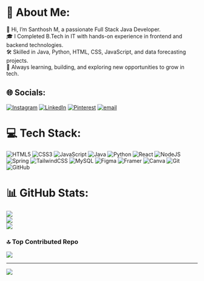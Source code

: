 # 💫 About Me:
👋 Hi, I’m Santhosh M, a passionate Full Stack Java Developer.  <br>🎓 I Completed B.Tech in IT with hands-on experience in frontend and backend technologies.  <br>🛠️ Skilled in Java, Python, HTML, CSS, JavaScript, and data forecasting projects.  <br>🌱 Always learning, building, and exploring new opportunities to grow in tech.<br>


## 🌐 Socials:
[![Instagram](https://img.shields.io/badge/Instagram-%23E4405F.svg?logo=Instagram&logoColor=white)](https://instagram.com/_santhx_sh) [![LinkedIn](https://img.shields.io/badge/LinkedIn-%230077B5.svg?logo=linkedin&logoColor=white)](https://linkedin.com/in/www.linkedin.com/in/m-santhosh28) [![Pinterest](https://img.shields.io/badge/Pinterest-%23E60023.svg?logo=Pinterest&logoColor=white)](https://pinterest.com/M.santhosh) [![email](https://img.shields.io/badge/Email-D14836?logo=gmail&logoColor=white)](mailto:santhoshit308@gmail.com) 

# 💻 Tech Stack:
![HTML5](https://img.shields.io/badge/html5-%23E34F26.svg?style=flat&logo=html5&logoColor=white) ![CSS3](https://img.shields.io/badge/css3-%231572B6.svg?style=flat&logo=css3&logoColor=white) ![JavaScript](https://img.shields.io/badge/javascript-%23323330.svg?style=flat&logo=javascript&logoColor=%23F7DF1E) ![Java](https://img.shields.io/badge/java-%23ED8B00.svg?style=flat&logo=openjdk&logoColor=white) ![Python](https://img.shields.io/badge/python-3670A0?style=flat&logo=python&logoColor=ffdd54) ![React](https://img.shields.io/badge/react-%2320232a.svg?style=flat&logo=react&logoColor=%2361DAFB) ![NodeJS](https://img.shields.io/badge/node.js-6DA55F?style=flat&logo=node.js&logoColor=white) ![Spring](https://img.shields.io/badge/spring-%236DB33F.svg?style=flat&logo=spring&logoColor=white) ![TailwindCSS](https://img.shields.io/badge/tailwindcss-%2338B2AC.svg?style=flat&logo=tailwind-css&logoColor=white) ![MySQL](https://img.shields.io/badge/mysql-4479A1.svg?style=flat&logo=mysql&logoColor=white) ![Figma](https://img.shields.io/badge/figma-%23F24E1E.svg?style=flat&logo=figma&logoColor=white) ![Framer](https://img.shields.io/badge/Framer-black?style=flat&logo=framer&logoColor=blue) ![Canva](https://img.shields.io/badge/Canva-%2300C4CC.svg?style=flat&logo=Canva&logoColor=white) ![Git](https://img.shields.io/badge/git-%23F05033.svg?style=flat&logo=git&logoColor=white) ![GitHub](https://img.shields.io/badge/github-%23121011.svg?style=flat&logo=github&logoColor=white)
# 📊 GitHub Stats:
![](https://github-readme-stats.vercel.app/api?username=Santhosh308-git&theme=github_dark&hide_border=false&include_all_commits=true&count_private=true)<br/>
![](https://nirzak-streak-stats.vercel.app/?user=Santhosh308-git&theme=github_dark&hide_border=false)<br/>
![](https://github-readme-stats.vercel.app/api/top-langs/?username=Santhosh308-git&theme=github_dark&hide_border=false&include_all_commits=true&count_private=true&layout=compact)


### 🔝 Top Contributed Repo
![](https://github-contributor-stats.vercel.app/api?username=Santhosh308-git&limit=5&theme=github_dark&combine_all_yearly_contributions=true)

---
[![](https://visitcount.itsvg.in/api?id=Santhosh308-git&icon=0&color=0)](https://visitcount.itsvg.in)

<!-- Proudly created with GPRM ( https://gprm.itsvg.in ) -->
